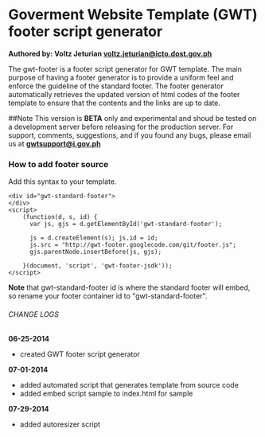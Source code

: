 # Goverment Website Template (GWT) footer script generator
**Authored by: Voltz Jeturian voltz.jeturian@icto.dost.gov.ph**

The gwt-footer is a footer script generator for GWT template. The main purpose of having a footer generator is to provide a uniform feel and enforce the guideline of the standard footer. The footer generator automatically retrieves the updated version of html codes of the footer template to ensure that the contents and the links are up to date.

##Note
This version is **BETA** only and experimental and shoud be tested on a development server before releasing for the production server. For support, comments, suggestions, and if you found any bugs, please email us at **gwtsupport@i.gov.ph**

### How to add footer source
Add this syntax to your template.

```
<div id="gwt-standard-footer">
</div>
<script>
    (function(d, s, id) {
      var js, gjs = d.getElementById('gwt-standard-footer');

      js = d.createElement(s); js.id = id;
      js.src = "http://gwt-footer.googlecode.com/git/footer.js";
      gjs.parentNode.insertBefore(js, gjs);

    }(document, 'script', 'gwt-footer-jsdk'));
</script>
```
**Note** that gwt-standard-footer id is where the standard footer will embed, so rename your footer container id to "gwt-standard-footer".

###### CHANGE LOGS
**06-25-2014**
- created GWT footer script generator

**07-01-2014**
- added automated script that generates template from source code
- added embed script sample to index.html for sample

**07-29-2014**
- added autoresizer script
